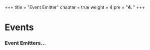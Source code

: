 +++
title = "Event Emitter"
chapter = true
weight = 4
pre = "<b>4. </b>"
+++

# Events

### Event Emitters...